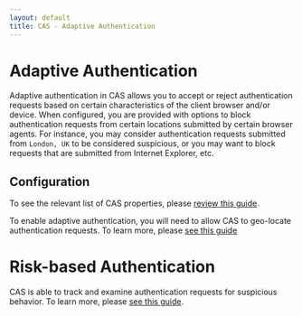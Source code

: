 ```yaml
---
layout: default
title: CAS - Adaptive Authentication
---
```


# Adaptive Authentication

Adaptive authentication in CAS allows you to accept or reject authentication requests based on certain characteristics
of the client browser and/or device. When configured, you are provided with options to block authentication requests
from certain locations submitted by certain browser agents. For instance, you may consider authentication requests submitted
from `London, UK` to be considered suspicious, or you may want to block requests that are submitted from Internet Explorer, etc.

## Configuration

To see the relevant list of CAS properties, please [review this guide](Configuration-Properties.html#adaptive-authentication).

To enable adaptive authentication, you will need to allow CAS to geo-locate authentication requests.
To learn more, please [see this guide](GeoTracking-Authentication-Requests.html)

# Risk-based Authentication

CAS is able to track and examine authentication requests for suspicious behavior.
To learn more, please [see this guide](Configuring-RiskBased-Authentication.html).
